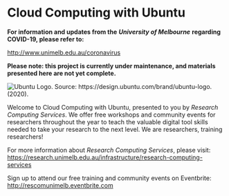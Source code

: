 # Cloud Computing with Ubuntu

**For information and updates from the** _**University of Melbourne**_ **regarding COVID-19, please refer to:**

http://www.unimelb.edu.au/coronavirus

**Please note: this project is currently under maintenance, and materials presented here are not yet complete.**

![Ubuntu Logo. Source: https://design.ubuntu.com/brand/ubuntu-logo. \(2020\).](.gitbook/assets/ubuntu-logo14.png)

Welcome to Cloud Computing with Ubuntu, presented to you by _Research Computing Services_. We offer free workshops and community events for researchers throughout the year to teach the valuable digital tool skills needed to take your research to the next level. We are researchers, training researchers!

For more information about _Research Computing Services_, please visit: https://research.unimelb.edu.au/infrastructure/research-computing-services

Sign up to attend our free training and community events on Eventbrite: http://rescomunimelb.eventbrite.com

